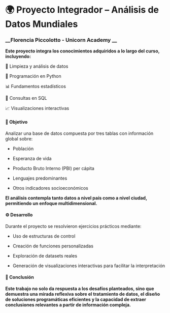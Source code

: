# __🌍 Proyecto Integrador – Análisis de Datos Mundiales__
### __Florencia Piccolotto - Unicorn Academy __

__Este proyecto integra los conocimientos adquiridos a lo largo del curso, incluyendo:__

🧹 Limpieza y análisis de datos

🐍 Programación en Python

📊 Fundamentos estadísticos

🧠 Consultas en SQL

📈 Visualizaciones interactivas

#### __🎯 Objetivo__

Analizar una base de datos compuesta por tres tablas con información global sobre:

* Población

* Esperanza de vida

* Producto Bruto Interno (PBI) per cápita

* Lenguajes predominantes

* Otros indicadores socioeconómicos

__El análisis contempla tanto datos a nivel país como a nivel ciudad, permitiendo un enfoque multidimensional.__

#### __⚙️ Desarrollo__

Durante el proyecto se resolvieron ejercicios prácticos mediante:

* Uso de estructuras de control

* Creación de funciones personalizadas

* Exploración de datasets reales

* Generación de visualizaciones interactivas para facilitar la interpretación

#### __🧠 Conclusión__

__Este trabajo no solo da respuesta a los desafíos planteados, sino que demuestra una mirada reflexiva sobre el tratamiento de datos, el diseño de soluciones programáticas eficientes y la capacidad de extraer conclusiones relevantes a partir de información compleja.__
